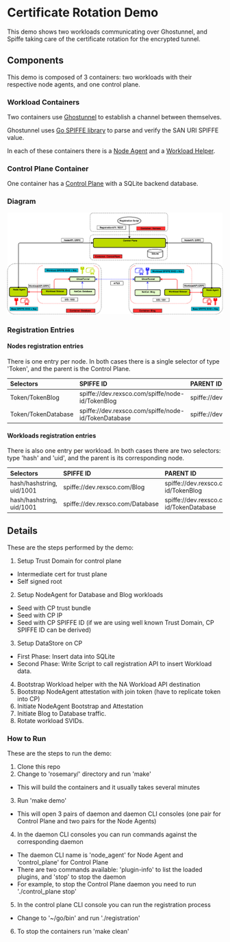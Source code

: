 #  Certificate Rotation Demo

This demo shows two workloads communicating over Ghostunnel, and Spiffe taking care of the certificate rotation for the encrypted tunnel.

## Components

This demo is composed of 3 containers: two workloads with their respective node agents, and one control plane.

### Workload Containers

Two containers use [Ghostunnel](https://github.com/spiffe/ghostunnel) to establish a channel between 
themselves.

Ghostunnel uses [Go SPIFFE library](https://github.com/spiffe/go-spiffe) to parse and verify the SAN URI SPIFFE value.

In each of these containers there is a [Node Agent](https://github.com/spiffe/node-agent) and a [Workload Helper](https://github.com/spiffe/spiffe-example/rosemary/workload_helper).

### Control Plane Container

One container has a [Control Plane](https://github.com/spiffe/control-plane) with a SQLite backend database.


### Diagram

![GitHub Logo](rosemary_release.png)

### Registration Entries

#### Nodes registration entries

There is one entry per node. In both cases there is a single selector of type 'Token', and the parent is the Control Plane.

| Selectors | SPIFFE ID | PARENT ID |
| :------ | :----- | :----------- |
| Token/TokenBlog  |  spiffe://dev.rexsco.com/spiffe/node-id/TokenBlog | spiffe://dev.rexsco.com/spiffe/cp |  
| Token/TokenDatabase | spiffe://dev.rexsco.com/spiffe/node-id/TokenDatabase | spiffe://dev.rexsco.com/spiffe/cp |  


#### Workloads registration entries

There is also one entry per workload. In both cases there are two selectors: type 'hash' and 'uid', and the parent is its corresponding node.




| Selectors | SPIFFE ID | PARENT ID |
| :------ | :----- | :----------- |
| hash/hashstring, uid/1001  | spiffe://dev.rexsco.com/Blog  | spiffe://dev.rexsco.com/spiffe/node-id/TokenBlog |  
| hash/hashstring, uid/1001  | spiffe://dev.rexsco.com/Database   | spiffe://dev.rexsco.com/spiffe/node-id/TokenDatabase |  


## Details

These are the steps performed by the demo:

1. Setup Trust Domain for control plane
- Intermediate cert for trust plane
- Self signed root 
2. Setup NodeAgent for Database and Blog workloads
- Seed with CP trust bundle
- Seed with CP IP 
- Seed with CP SPIFFE ID (if we are using well known Trust Domain, CP SPIFFE ID can be derived)
3. Setup DataStore on CP
- First Phase: Insert data into SQLite 
- Second Phase: Write Script to call registration API to insert Workload data. 
4. Bootstrap Workload helper with the NA Workload API destination 
5. Bootstrap NodeAgent attestation with join token (have to replicate token into CP)
6. Initiate NodeAgent Bootstrap and Attestation 
7. Initiate Blog to Database traffic.
8. Rotate workload SVIDs.

### How to Run

These are the steps to run the demo:

1. Clone this repo
2. Change to 'rosemary/' directory and run 'make'
- This will build the containers and it usually takes several minutes
3. Run 'make demo'
- This will open 3 pairs of daemon and daemon CLI consoles (one pair for Control Plane
and two pairs for the Node Agents)
4. In the daemon CLI consoles you can run commands against the corresponding daemon
- The daemon CLI name is 'node\_agent' for Node Agent and 'control\_plane' for Control Plane
- There are two commands available: 'plugin-info' to list the loaded plugins, and 'stop' to stop the daemon
- For example, to stop the Control Plane daemon you need to run './control_plane stop'
5. In the control plane CLI console you can run the registration process
- Change to '~/go/bin' and run './registration'
6. To stop the containers run 'make clean'